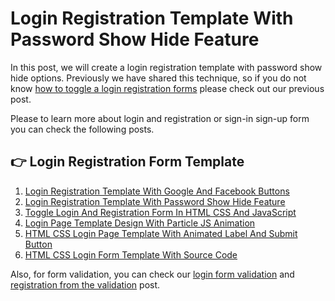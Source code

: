 # Login Registration Template With Password Show Hide Feature
<p>In this post, we will create a login registration template with password show hide options. Previously we have shared this technique, so if you do not know <a target="_blank" href="https://insidethediv.com/toggle-login-and-registration-form-in-html-css-and-javascript">how to toggle a login registration forms</a> please check out our previous post.
</p>
<p>
  Please to learn more about login and registration or sign-in sign-up form you can check the following posts.
</p>

<h2>👉 Login Registration Form Template</h2>
<ol>
  <li><a href="https://insidethediv.com/login-registration-template-with-google-and-facebook-buttons">Login Registration Template With Google And Facebook Buttons</a></li>
  <li><a href="https://insidethediv.com/login-registration-template-with-password-show-hide-feature">Login Registration Template With Password Show Hide Feature</a></li>
  <li><a href="https://insidethediv.com/toggle-login-and-registration-form-in-html-css-and-javascript">Toggle Login And Registration Form In HTML CSS And JavaScript</a></li>
  <li><a href="https://insidethediv.com/login-page-template-design-with-particle-js-animation">Login Page Template Design With Particle JS Animation</a></li>
  <li><a href="https://insidethediv.com/html-css-login-page-template-with-animated-label-and-submit-button">HTML CSS Login Page Template With Animated Label And Submit Button</a></li>
  <li><a href="https://insidethediv.com/html-css-login-form-template-with-source-code">HTML CSS Login Form Template With Source Code</a></li>
</ol>

Also, for form validation, you can check our <a href="https://insidethediv.com/javascript-login-form-validation-with-source-code">login form validation</a> and <a href="https://insidethediv.com/javascript-registration-form-validation-with-free-source-code">registration from the validation</a> post.

